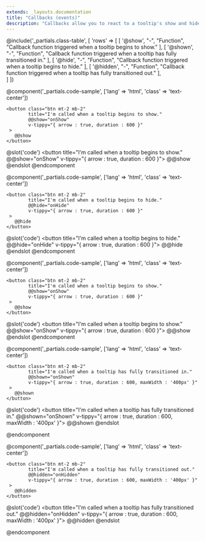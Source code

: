 ```yaml
---
extends: _layouts.documentation
title: "Callbacks (events)"
description: "Callbacks allow you to react to a tooltip's show and hide events. Open your browser console to see when the logs occur."
---
```

@include('_partials.class-table', [
    'rows' => 
    [ 
        [ 
            '@show', 
            "-",
            "Function",
            "Callback function triggered when a tooltip begins to show." 
        ],
        [ 
            '@shown', 
            "-",
            "Function",
            "Callback function triggered when a tooltip has fully transitioned in." 
        ], 
        [ 
            '@hide', 
            "-",
            "Function",
            "Callback function triggered when a tooltip begins to hide." 
        ], 
        [ 
            '@hidden', 
            "-",
            "Function",
            "Callback function triggered when a tooltip has fully transitioned out." 
        ],  
    ] 
])
<br>  

@component('_partials.code-sample', ['lang' => 'html', 'class' => 'text-center']) 

    <button class="btn mt-2 mb-2" 
            title="I'm called when a tooltip begins to show."
            @@show="onShow"
            v-tippy="{ arrow : true, duration : 600 }"
     >
       @@show
    </button>

@slot('code')
<button title="I'm called when a tooltip begins to show."
        @@show="onShow"
        v-tippy="{ arrow : true, duration : 600 }">
    @@show
</button>
@endslot 
@endcomponent

@component('_partials.code-sample', ['lang' => 'html', 'class' => 'text-center']) 

    <button class="btn mt-2 mb-2" 
            title="I'm called when a tooltip begins to hide."
            @@hide="onHide"
            v-tippy="{ arrow : true, duration : 600 }"
     >
       @@hide
    </button>

@slot('code')
<button title="I'm called when a tooltip begins to hide."
        @@hide="onHide"
        v-tippy="{ arrow : true, duration : 600 }">
    @@hide
</button>
@endslot 
@endcomponent

@component('_partials.code-sample', ['lang' => 'html', 'class' => 'text-center']) 

    <button class="btn mt-2 mb-2" 
            title="I'm called when a tooltip begins to show."
            @@show="onShow"
            v-tippy="{ arrow : true, duration : 600 }"
     >
       @@show
    </button>

@slot('code')
<button title="I'm called when a tooltip begins to show."
        @@show="onShow"
        v-tippy="{ arrow : true, duration : 600 }">
    @@show
</button>
@endslot 
@endcomponent

@component('_partials.code-sample', ['lang' => 'html', 'class' => 'text-center']) 

    <button class="btn mt-2 mb-2" 
            title="I'm called when a tooltip has fully transitioned in."
            @@shown="onShown"
            v-tippy="{ arrow : true, duration : 600, maxWidth : '400px' }"
     >
       @@shown
    </button>

@slot('code')
<button title="I'm called when a tooltip has fully transitioned in."
        @@shown="onShown"
        v-tippy="{ arrow : true, duration : 600, maxWidth : '400px' }">
    @@shown
</button>
@endslot 

@endcomponent

@component('_partials.code-sample', ['lang' => 'html', 'class' => 'text-center']) 

    <button class="btn mt-2 mb-2" 
            title="I'm called when a tooltip has fully transitioned out."
            @@hidden="onHidden"
            v-tippy="{ arrow : true, duration : 600, maxWidth : '400px' }"
     >
       @@hidden
    </button>

@slot('code')
<button title="I'm called when a tooltip has fully transitioned out."
        @@hidden="onHidden"
        v-tippy="{ arrow : true, duration : 600, maxWidth : '400px' }">
    @@hidden
</button>
@endslot 

@endcomponent

